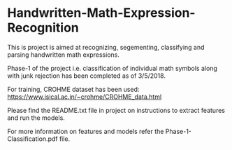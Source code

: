 # Handwritten-Math-Expression-Recognition

This is project is aimed at recognizing, segementing, classifying and parsing handwritten math expressions.

Phase-1 of the project i.e. classification of individual math symbols along with junk rejection has been completed as of 3/5/2018.

For training, CROHME dataset has been used: https://www.isical.ac.in/~crohme/CROHME_data.html

Please find the README.txt file in project on instructions to extract features and run the models.

For more information on features and models refer the Phase-1-Classification.pdf file.
